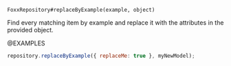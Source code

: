 

`FoxxRepository#replaceByExample(example, object)`

Find every matching item by example and replace it with the attributes in
the provided object.

@EXAMPLES

```javascript
repository.replaceByExample({ replaceMe: true }, myNewModel);
```

